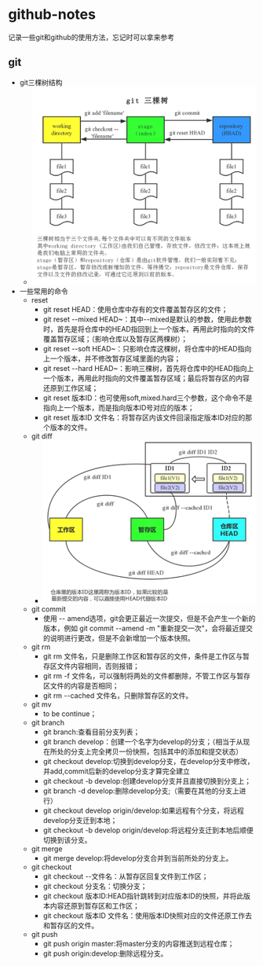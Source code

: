 # github-notes
记录一些git和github的使用方法，忘记时可以拿来参考
## git
- git三棵树结构
  - ![git三棵树结构](https://github.com/Sienbo/github-notes/blob/master/git%20%E4%B8%89%E6%A3%B5%E6%A0%91%E7%BB%93%E6%9E%84.jpg)
- 一些常用的命令
  - reset
    - git reset HEAD：使用仓库中存有的文件覆盖暂存区的文件；
    - git reset --mixed HEAD~：其中--mixed是默认的参数，使用此参数时，首先是将仓库中的HEAD指回到上一个版本，再用此时指向的文件覆盖暂存区域；（影响仓库以及暂存区两棵树）；
    - git reset --soft HEAD~：只影响仓库这棵树，将仓库中的HEAD指向上一个版本，并不修改暂存区域里面的内容；
    - git reset --hard HEAD~：影响三棵树，首先将仓库中的HEAD指向上一个版本，再用此时指向的文件覆盖暂存区域；最后将暂存区的内容还原到工作区域；
    - git reset 版本ID：也可使用soft,mixed.hard三个参数，这个命令不是指向上一个版本，而是指向版本ID号对应的版本；
    - git reset 版本ID 文件名：将暂存区内该文件回滚指定版本ID对应的那个版本的文件。
  - git diff
    - ![git diff](https://github.com/Sienbo/github-notes/blob/master/git%20diff.jpg)
  - git commit
    - 使用 -- amend选项，git会更正最近一次提交，但是不会产生一个新的版本，例如 git commit --amend -m "重新提交一次"，会将最近提交的说明进行更改，但是不会新增加一个版本快照。
  - git rm
    - git rm 文件名，只是删除工作区和暂存区的文件，条件是工作区与暂存区文件内容相同，否则报错；
    - git rm -f 文件名，可以强制将两处的文件都删除，不管工作区与暂存区文件的内容是否相同；
    - git rm --cached 文件名，只删除暂存区的文件。
  - git mv
    - to be continue；
  - git branch
    - git branch:查看目前分支列表；
    - git branch develop：创建一个名字为develop的分支；（相当于从现在所处的分支上完全拷贝一份快照，包括其中的添加和提交状态）
    - git checkout develop:切换到develop分支，在develop分支中修改，并add,commit后新的develop分支才算完全建立
    - git checkout -b develop:创建develop分支并且直接切换到分支上；
    - git branch -d develop:删除develop分支;（需要在其他的分支上进行）
    - git checkout develop origin/develop:如果远程有个分支，将远程develop分支迁到本地；
    - git checkout -b develop origin/develop:将远程分支迁到本地后顺便切换到该分支。
  - git merge
    - git merge develop:将develop分支合并到当前所处的分支上。
  - git checkout
    - git checkout --文件名：从暂存区回复文件到工作区；
    - git checkout 分支名：切换分支；
    - git checkout 版本ID:HEAD指针跳转到对应版本ID的快照，并将此版本内容还原到暂存区和工作区；
    - git checkout 版本ID 文件名：使用版本ID快照对应的文件还原工作去和暂存区的文件。
  - git push
    - git push origin master:将master分支的内容推送到远程仓库；
    - git push origin:develop:删除远程分支。
    
    
    
